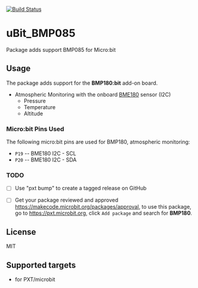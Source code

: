 [![Build Status](https://travis-ci.org/sabas1080/uBit_BMP085.svg?branch=master)](https://travis-ci.org/sabas1080/uBit_BMP085) 

# uBit_BMP085

Package adds support BMP085 for Micro:bit

## Usage

The package adds support for the **BMP180:bit** add-on board.

* Atmospheric Monitoring with the onboard [BME180](https://www.sparkfun.com/datasheets/Components/General/BST-BMP085-DS000-05.pdf) sensor (I2C)
	* Pressure
	* Temperature
	* Altitude	

### Micro:bit Pins Used 

The following micro:bit pins are used for BMP180, atmospheric monitoring:  

* ``P19`` -- BME180 I2C - SCL
* ``P20`` -- BME180 I2C - SDA 

### TODO
- [ ] Use "pxt bump" to create a tagged release on GitHub
- [ ] Get your package reviewed and approved https://makecode.microbit.org/packages/approval, to use this package, go to https://pxt.microbit.org, click ``Add package`` and search for **BMP180**.


## License

MIT

## Supported targets

* for PXT/microbit


